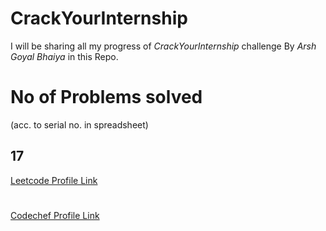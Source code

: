 # CrackYourInternship
I will be sharing all my progress of *CrackYourInternship* challenge By *Arsh Goyal Bhaiya* in this Repo.
# No of Problems solved 
(acc. to serial no. in spreadsheet)
## 17
[Leetcode Profile Link](https://leetcode.com/ertanishqrajput/)
#
[Codechef Profile Link](https://www.codechef.com/users/tanishqr_ck)